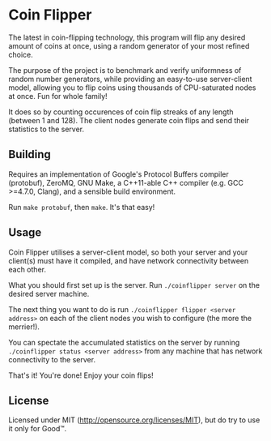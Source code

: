 Coin Flipper
============

The latest in coin-flipping technology, this program will flip any desired amount of coins at once, using a random generator of your most refined choice.

The purpose of the project is to benchmark and verify uniformness of random number generators, while providing an easy-to-use server-client model, allowing you to flip coins using thousands of CPU-saturated nodes at once. Fun for whole family!

It does so by counting occurences of coin flip streaks of any length (between 1 and 128). The client nodes generate coin flips and send their statistics to the server.

Building
--------

Requires an implementation of Google's Protocol Buffers compiler (protobuf), ZeroMQ, GNU Make, a C++11-able C++ compiler (e.g. GCC >=4.7.0, Clang), and a sensible build environment.

Run `make protobuf`, then `make`. It's that easy!

Usage
-----

Coin Flipper utilises a server-client model, so both your server and your client(s) must have it compiled, and have network connectivity between each other.

What you should first set up is the server. Run `./coinflipper server` on the desired server machine.

The next thing you want to do is run `./coinflipper flipper <server address>` on each of the client nodes you wish to configure (the more the merrier!).

You can spectate the accumulated statistics on the server by running `./coinflipper status <server address>` from any machine that has network connectivity to the server.

That's it! You're done! Enjoy your coin flips!

License
-------

Licensed under MIT (http://opensource.org/licenses/MIT), but do try to use it only for Good&trade;.
